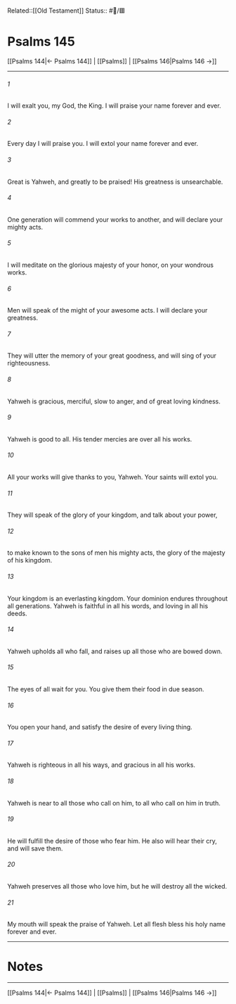 Related::[[Old Testament]]
Status:: #📖/🟥
# Psalms 145

[[Psalms 144|← Psalms 144]] | [[Psalms]] | [[Psalms 146|Psalms 146 →]]
***



###### 1 
I will exalt you, my God, the King. I will praise your name forever and ever. 

###### 2 
Every day I will praise you. I will extol your name forever and ever. 

###### 3 
Great is Yahweh, and greatly to be praised! His greatness is unsearchable. 

###### 4 
One generation will commend your works to another, and will declare your mighty acts. 

###### 5 
I will meditate on the glorious majesty of your honor, on your wondrous works. 

###### 6 
Men will speak of the might of your awesome acts. I will declare your greatness. 

###### 7 
They will utter the memory of your great goodness, and will sing of your righteousness. 

###### 8 
Yahweh is gracious, merciful, slow to anger, and of great loving kindness. 

###### 9 
Yahweh is good to all. His tender mercies are over all his works. 

###### 10 
All your works will give thanks to you, Yahweh. Your saints will extol you. 

###### 11 
They will speak of the glory of your kingdom, and talk about your power, 

###### 12 
to make known to the sons of men his mighty acts, the glory of the majesty of his kingdom. 

###### 13 
Your kingdom is an everlasting kingdom. Your dominion endures throughout all generations. Yahweh is faithful in all his words, and loving in all his deeds. 

###### 14 
Yahweh upholds all who fall, and raises up all those who are bowed down. 

###### 15 
The eyes of all wait for you. You give them their food in due season. 

###### 16 
You open your hand, and satisfy the desire of every living thing. 

###### 17 
Yahweh is righteous in all his ways, and gracious in all his works. 

###### 18 
Yahweh is near to all those who call on him, to all who call on him in truth. 

###### 19 
He will fulfill the desire of those who fear him. He also will hear their cry, and will save them. 

###### 20 
Yahweh preserves all those who love him, but he will destroy all the wicked. 

###### 21 
My mouth will speak the praise of Yahweh. Let all flesh bless his holy name forever and ever.

---
# Notes


***
[[Psalms 144|← Psalms 144]] | [[Psalms]] | [[Psalms 146|Psalms 146 →]]
